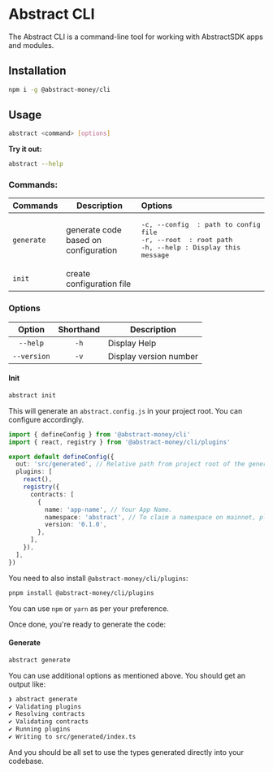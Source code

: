 # Abstract CLI

The Abstract CLI is a command-line tool for working with AbstractSDK apps and modules.

## Installation 

```bash
npm i -g @abstract-money/cli
```

## Usage

```sh
abstract <command> [options]
```

**Try it out:**
```sh
abstract --help
```

### Commands:
| Commands | Description | Options
| --- | --- | :--- |
| `generate` | generate code based on configuration | <pre>-c, --config <path> : path to config file<br />-r, --root <path> : root path<br />-h, --help : Display this message</pre> |
| `init` | create configuration file | |

### Options
| Option | Shorthand | Description |
| :---: | :---: | --- |
| `--help` | `-h` | Display Help |
| `--version` | `-v` | Display version number |

#### Init

```sh
abstract init
```

This will generate an `abstract.config.js` in your project root. You can configure accordingly.

```ts
import { defineConfig } from '@abstract-money/cli'
import { react, registry } from '@abstract-money/cli/plugins'

export default defineConfig({
  out: 'src/generated', // Relative path from project root of the generated output.
  plugins: [
    react(),
    registry({
      contracts: [
        {
          name: 'app-name', // Your App Name.
          namespace: 'abstract', // To claim a namespace on mainnet, please get in touch with Abstract Team.
          version: '0.1.0',
        },
      ],
    }),
  ],
})
```


You need to also install `@abstract-money/cli/plugins`:

```sh
pnpm install @abstract-money/cli/plugins
```

You can use `npm` or `yarn` as per your preference.

Once done, you're ready to generate the code:

#### Generate

```sh
abstract generate
```

You can use additional options as mentioned above.
You should get an output like:

```sh
❯ abstract generate
✔ Validating plugins
✔ Resolving contracts
✔ Validating contracts
✔ Running plugins
✔ Writing to src/generated/index.ts
```

And you should be all set to use the types generated directly into your codebase.
